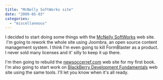 ```yaml
---
title: "McNelly SoftWorks site"
date: "2009-05-03"
categories: 
  - "miscellaneous"
---
```


I decided to start doing some things with the [McNelly SoftWorks](http://www.mcnellysoftworks.com) web site.  I'm going to rework the whole site using Joombra, an open source content management system. I think I'm even going to kill FormBlaster as a product. I never sold many licenses and it' silly to keep it up there.

I'm then going to rebuild the [newsoccerref.com](http://www.newsoccerrefs.com) web site for my first book. I'm also going to start work on [BlackBerry Development Fundamentals](http://www.bbdevfundamentals.com) web site using the same tools. I'll let you know when it's all ready.
